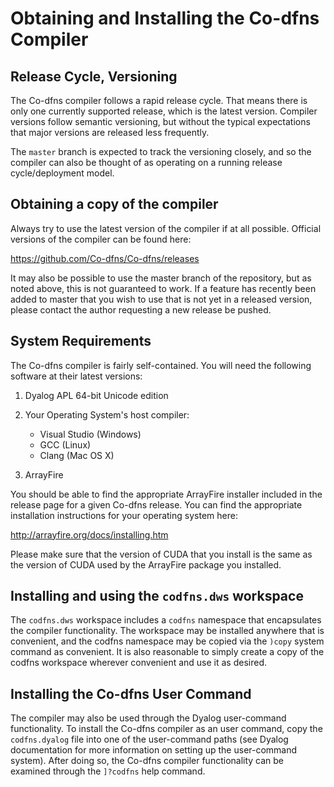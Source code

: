 # Obtaining and Installing the Co-dfns Compiler

## Release Cycle, Versioning

The Co-dfns compiler follows a rapid release cycle. That means there is only one currently supported release, which is the latest version. Compiler versions follow semantic versioning, but without the typical expectations that major versions are released less frequently.

The `master` branch is expected to track the versioning closely, and so the compiler can also be thought of as operating on a running release cycle/deployment model. 

## Obtaining a copy of the compiler

Always try to use the latest version of the compiler if at all possible. Official versions of the compiler can be found here:

https://github.com/Co-dfns/Co-dfns/releases

It may also be possible to use the master branch of the repository, but as noted above, this is not guaranteed to work. If a feature has recently been added to master that you wish to use that is not yet in a released version, please contact the author requesting a new release be pushed. 

## System Requirements

The Co-dfns compiler is fairly self-contained. You will need the following 
software at their latest versions:

1. Dyalog APL 64-bit Unicode edition

2. Your Operating System's host compiler:

    * Visual Studio (Windows)
    * GCC (Linux)
    * Clang (Mac OS X)

3. ArrayFire

You should be able to find the appropriate ArrayFire installer included 
in the release page for a given Co-dfns release. You can find the 
appropriate installation instructions for your operating
system here:

http://arrayfire.org/docs/installing.htm

Please make sure that the version of CUDA that you install is 
the same as the version of CUDA used by the ArrayFire package you installed.

## Installing and using the `codfns.dws` workspace

The `codfns.dws` workspace includes a `codfns` namespace that encapsulates the compiler functionality. The workspace may be installed anywhere that is convenient, and the codfns namespace may be copied via the `)copy` system command as convenient. It is also reasonable to simply create a copy of the codfns workspace wherever convenient and use it as desired.

## Installing the Co-dfns User Command

The compiler may also be used through the Dyalog user-command functionality. To install the Co-dfns compiler as an user command, copy the `codfns.dyalog` file into one of the user-command paths (see Dyalog documentation for more information on setting up the user-command system). After doing so, the Co-dfns compiler functionality can be examined through the `]?codfns` help command. 
